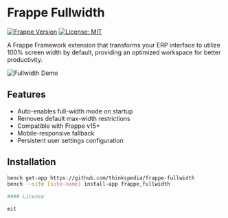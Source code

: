 # Frappe Fullwidth

[![Frappe Version](https://img.shields.io/badge/Frappe-15.x-blue)](https://frappeframework.com)
[![License: MIT](https://img.shields.io/badge/License-MIT-yellow.svg)](https://opensource.org/licenses/MIT)

A Frappe Framework extension that transforms your ERP interface to utilize 100% screen width by default, providing an optimized workspace for better productivity.

![Fullwidth Demo](https://via.placeholder.com/800x400.png?text=Fullwidth+Demo+Screenshot)

## Features
- Auto-enables full-width mode on startup
- Removes default max-width restrictions
- Compatible with Frappe v15+
- Mobile-responsive fallback
- Persistent user settings configuration

## Installation
```bash
bench get-app https://github.com/thinkspedia/frappe-fullwidth
bench --site [site-name] install-app frappe_fullwidth

#### License

mit
